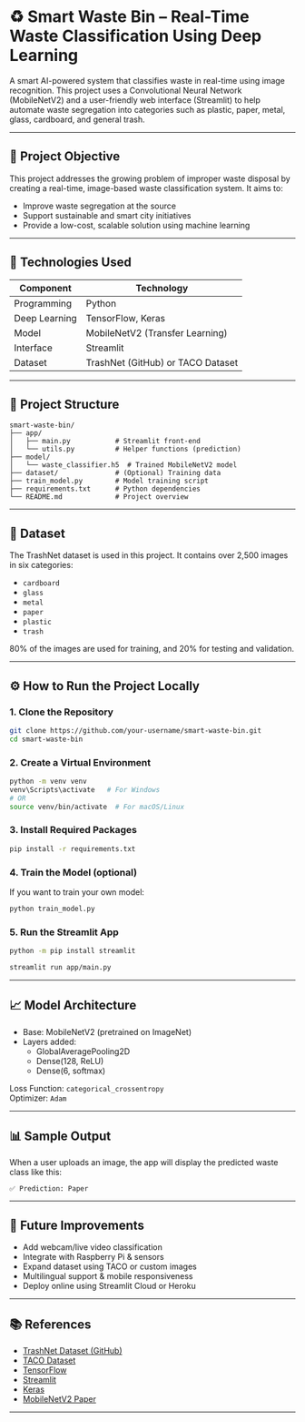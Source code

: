 
# ♻️ Smart Waste Bin – Real-Time Waste Classification Using Deep Learning

A smart AI-powered system that classifies waste in real-time using image recognition. This project uses a Convolutional Neural Network (MobileNetV2) and a user-friendly web interface (Streamlit) to help automate waste segregation into categories such as plastic, paper, metal, glass, cardboard, and general trash.

---

## 📌 Project Objective

This project addresses the growing problem of improper waste disposal by creating a real-time, image-based waste classification system. It aims to:
- Improve waste segregation at the source
- Support sustainable and smart city initiatives
- Provide a low-cost, scalable solution using machine learning

---

## 🧠 Technologies Used

| Component     | Technology         |
|---------------|--------------------|
| Programming   | Python             |
| Deep Learning | TensorFlow, Keras  |
| Model         | MobileNetV2 (Transfer Learning) |
| Interface     | Streamlit          |
| Dataset       | TrashNet (GitHub) or TACO Dataset |

---

## 📂 Project Structure

```
smart-waste-bin/
├── app/
│   ├── main.py           # Streamlit front-end
│   └── utils.py          # Helper functions (prediction)
├── model/
│   └── waste_classifier.h5  # Trained MobileNetV2 model
├── dataset/              # (Optional) Training data
├── train_model.py        # Model training script
├── requirements.txt      # Python dependencies
└── README.md             # Project overview
```

---

## 🧪 Dataset

The TrashNet dataset is used in this project. It contains over 2,500 images in six categories:
- `cardboard`
- `glass`
- `metal`
- `paper`
- `plastic`
- `trash`

80% of the images are used for training, and 20% for testing and validation.

---

## ⚙️ How to Run the Project Locally

### 1. Clone the Repository
```bash
git clone https://github.com/your-username/smart-waste-bin.git
cd smart-waste-bin
```

### 2. Create a Virtual Environment
```bash
python -m venv venv
venv\Scripts\activate   # For Windows
# OR
source venv/bin/activate  # For macOS/Linux
```

### 3. Install Required Packages
```bash
pip install -r requirements.txt
```

### 4. Train the Model (optional)
If you want to train your own model:
```bash
python train_model.py
```

### 5. Run the Streamlit App
```bash
python -m pip install streamlit

streamlit run app/main.py
```

---

## 📈 Model Architecture

- Base: MobileNetV2 (pretrained on ImageNet)
- Layers added:
  - GlobalAveragePooling2D
  - Dense(128, ReLU)
  - Dense(6, softmax)

Loss Function: `categorical_crossentropy`  
Optimizer: `Adam`

---

## 📊 Sample Output

When a user uploads an image, the app will display the predicted waste class like this:

```
✅ Prediction: Paper
```

---

## 📌 Future Improvements

- Add webcam/live video classification
- Integrate with Raspberry Pi & sensors
- Expand dataset using TACO or custom images
- Multilingual support & mobile responsiveness
- Deploy online using Streamlit Cloud or Heroku

---

## 📚 References

- [TrashNet Dataset (GitHub)](https://github.com/garythung/trashnet)
- [TACO Dataset](https://tacodataset.org/)
- [TensorFlow](https://www.tensorflow.org/)
- [Streamlit](https://streamlit.io/)
- [Keras](https://keras.io/)
- [MobileNetV2 Paper](https://arxiv.org/abs/1801.04381)

---

